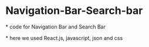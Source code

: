 # Navigation-Bar-Search-bar
<p> * code for Navigation Bar and Search Bar </p>
<p> * here we used React.js, javascript, json and css </p>
